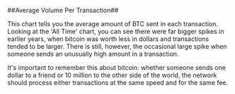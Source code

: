 ##Average Volume Per Transaction##

This chart tells you the average amount of BTC sent in each transaction. Looking at the 'All Time' chart, you can see there were far bigger spikes in earlier years, when bitcoin was worth less in dollars and transactions tended to be larger. There is still, however, the occasional large spike when someone sends an unusually high amount in a transaction.

It's important to remember this about bitcoin: whether someone sends one dollar to a friend or 10 million to the other side of the world, the network should process either transactions at the same speed and for the same fee.
